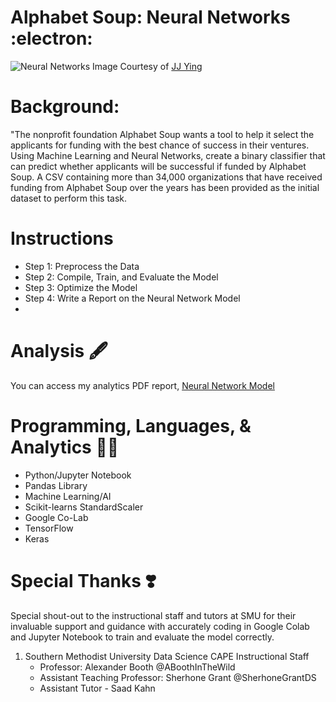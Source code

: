 # Alphabet Soup: Neural Networks :electron:
![Neural Networks](https://github.com/ShanaraTech/SMU_HW_SEPT_2023/assets/147120775/27ab6979-ceeb-4be5-bf05-934ec8e9508c)
Image Courtesy of [JJ Ying](https://unsplash.com/@jjying) 

# Background:
"The nonprofit foundation Alphabet Soup wants a tool to help it select the applicants for funding with the best chance of success in their ventures. Using Machine Learning and Neural Networks, create a binary classifier that can predict whether applicants will be successful if funded by Alphabet Soup. A CSV containing more than 34,000 organizations that have received funding from Alphabet Soup over the years has been provided as the initial dataset to perform this task. 

# Instructions
  - Step 1: Preprocess the Data
  - Step 2: Compile, Train, and Evaluate the Model
  - Step 3: Optimize the Model 
  - Step 4: Write a Report on the Neural Network Model
  - 
# Analysis :fountain_pen:

You can access my analytics PDF report, [Neural Network Model](https://docs.google.com/document/d/13zjIYC7_7mq5o7_XZQ2s1bufj5IEh-w9JMXKWKDixWQ/edit)

# Programming, Languages, & Analytics  :woman_technologist:
  - Python/Jupyter Notebook
  - Pandas Library
  - Machine Learning/AI
  - Scikit-learns StandardScaler
  - Google Co-Lab
  - TensorFlow
  - Keras
    
# Special Thanks :heavy_heart_exclamation: 
Special shout-out to the instructional staff and tutors at SMU for their invaluable support and guidance with accurately coding in Google Colab and Jupyter Notebook to train and evaluate the model correctly.
  1. Southern Methodist University Data Science CAPE Instructional Staff
     - Professor: Alexander Booth @ABoothInTheWild
     - Assistant Teaching Professor: Sherhone Grant @SherhoneGrantDS
     - Assistant Tutor - Saad Kahn
